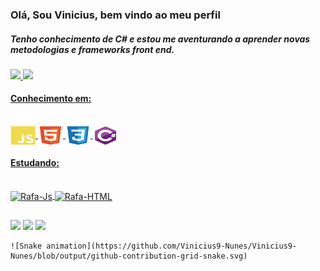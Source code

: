 ### Olá, Sou Vinicius, bem vindo ao meu perfil 

##### Tenho conhecimento de C# e estou me aventurando a aprender novas metodologias e frameworks front end.

  <div>
    <a href="https://github.com/Vinicius9-Nunes">
      <img height"180em" src="https://github-readme-stats.vercel.app/api?username=Vinicius9-Nunes&show_icons=true&theme=dracula&include_all_commits=true&count_private=true"/>
  <img height="180em" src="https://github-readme-stats.vercel.app/api/top-langs/?username=Vinicius9-Nunes&layout=compact&langs_count=7&theme=dracula"/>
  </div>
  
#### Conhecimento em:
 <div style="display: inline_block"><br>
  <img align="center" alt="Rafa-Js" height="30" width="40" src="https://raw.githubusercontent.com/devicons/devicon/master/icons/javascript/javascript-plain.svg">
  <img align="center" alt="Rafa-HTML" height="30" width="40" src="https://raw.githubusercontent.com/devicons/devicon/master/icons/html5/html5-original.svg">
  <img align="center" alt="Rafa-CSS" height="30" width="40" src="https://raw.githubusercontent.com/devicons/devicon/master/icons/css3/css3-original.svg">
  <img align="center" alt="Rafa-Csharp" height="30" width="40" src="https://raw.githubusercontent.com/devicons/devicon/master/icons/csharp/csharp-original.svg">
</div>
  
#### Estudando:
  <div style="display: inline_block"><br>
    <img align="center" alt="Rafa-Js" height="30" width="40" src="https://cdn.jsdelivr.net/gh/devicons/devicon/icons/typescript/typescript-plain.svg">
    <img align="center" alt="Rafa-HTML" height="30" width="40" src="https://cdn.jsdelivr.net/gh/devicons/devicon/icons/vuejs/vuejs-original-wordmark.svg">
  </div>
  
##
  <div>
    <a href="https://www.instagram.com/viny_n19/" target="_blank"><img src="https://img.shields.io/badge/-Instagram-%23E4405F?style=for-the-badge&logo=instagram&logoColor=white" target="_blank"></a>
    <a href = "mailto:viniciusonunes9@gmail.com"><img src="https://img.shields.io/badge/-Gmail-%23333?style=for-the-badge&logo=gmail&logoColor=white" target="_blank"></a>
    <a href="https://www.linkedin.com/in/vinicius-nunes-777232b4/" target="_blank"><img src="https://img.shields.io/badge/-LinkedIn-%230077B5?style=for-the-badge&logo=linkedin&logoColor=white" target="_blank"></a> 
    
    ![Snake animation](https://github.com/Vinicius9-Nunes/Vinicius9-Nunes/blob/output/github-contribution-grid-snake.svg)
  </div>
  
 
